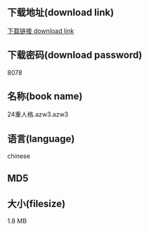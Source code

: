 ## 下载地址(download link)
[下载链接 download link](https://voluble-croquembouche-d321dc.netlify.app/?s=24%E9%87%8D%E4%BA%BA%E6%A0%BC.azw3)

## 下载密码(download password)
8078

## 名称(book name)
24重人格.azw3.azw3

## 语言(language)
chinese

## MD5


## 大小(filesize)
1.8 MB
